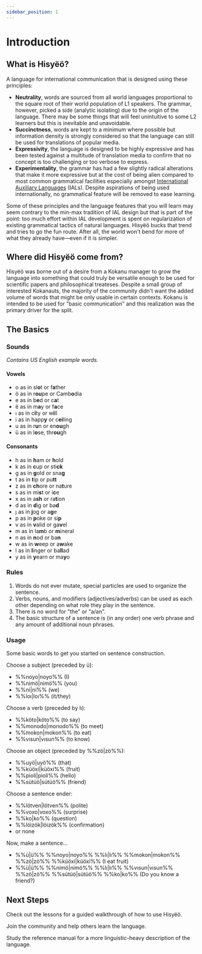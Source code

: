 ```yaml
---
sidebar_position: 1
---
```


# Introduction

## What is Hisyëö?

A language for international communication that is designed using these principles:
- **Neutrality**, words are sourced from all world languages proportional to the square
root of their world population of L1 speakers. The grammar, however, picked a side
(analytic isolating) due to the origin of the language. There may be some things
that will feel unintuitive to some L2 learners but this is inevitable and unavoidable.
- **Succinctness**, words are kept to a minimum where possible but information density
is strongly considered so that the language can still be used for translations of
popular media.
- **Expressivity**, the language is designed to be highly expressive and has been tested
against a multitude of translation media to confirm that no concept is too challenging
or too verbose to express.
- **Experimentality**, the grammar has had a few slightly radical alterations that make it
more expressive but at the cost of being alien compared to most common grammatical
facilities especially amongst [International Auxiliary Languages](https://en.wikipedia.org/wiki/International_auxiliary_language) (IALs). Despite aspirations of
being used internationally, no grammatical feature will be removed to ease learning.

Some of these principles and the language features that you will learn may seem contrary
to the min-max tradition of IAL design but that is part of the point: too much effort within
IAL development is spent on regularization of existing grammatical tactics of natural
languages. Hisyëö bucks that trend and tries to go the fun route. After all, the world
won't bend for more of what they already have—even if it is simpler.

## Where did Hisyëö come from?

Hisyëö was borne out of a desire from a Kokanu manager to grow the language into something
that could truly be versatile enough to be used for scientific papers and philosophical
treateses. Despite a small group of interested Kokanauts, the majority of the community
didn't want the added volume of words that might be only usable in certain contexts.
Kokanu is intended to be used for "basic communication" and this realization was the 
primary driver for the split.

## The Basics

### Sounds

*Contains US English example words.*

#### Vowels
- o as in sl**o**t or f**a**ther
- ö as in r**ou**pe or Camb**o**dia
- e as in b**e**d or c**a**t
- ë as in m**a**y or f**a**ce
- ı as in c**i**ty or w**i**ll
- i as in happ**y** or c**ei**ling
- u as in r**u**n or en**ou**gh
- ü as in l**o**se, thr**ou**gh

#### Consonants
- h as in **h**am or **h**old
- k as in **c**up or sti**ck**
- g as in **g**old or sna**g**
- t as in **t**ip or pu**tt**
- z as in **ch**ore or na**t**ure
- s as in mi**s**t or i**c**e
- x as in a**sh** or ra**t**ion
- d as in **d**ig or ba**d** 
- ȷ as in **j**og or a**g**e
- p as in **p**oke or si**p**
- v as in **v**alid or ga**v**el
- m as in la**m**b or **m**ineral
- n as in **n**od or ba**n**
- w as in **w**eep or a**w**ake
- l as in **l**inger or ba**ll**ad
- y as in **y**earn or ma**y**o

### Rules

1. Words do not ever mutate, special particles are used to organize the sentence.
2. Verbs, nouns, and modifiers (adjectives/adverbs) can be
used as each other depending on what role they play in the sentence.
3. There is no word for "the" or "a/an".
4. The basic structure of a sentence is (in any order) one verb phrase and any
amount of additional noun phrases.

### Usage

Some basic words to get you started on sentence construction.

Choose a subject (preceded by ü):
- %%noyo|noyo%% (I)
- %%nimö|nimö%% (you)
- %%ni|ni%% (we)
- %%loı|loı%% (it/they)

Choose a verb (preceded by lı):
- %%köto|köto%% (to say)
- %%monodo|monodo%% (to meet)
- %%mokon|mokon%% (to eat)
- %%vısun|vısun%% (to know)

Choose an object (preceded by %%zö|zö%%):
- %%uyö|uyö%% (that)
- %%küöxi|küöxi%% (fruit)
- %%pioli|pioli%% (hello) 
- %%sütüö|sütüö%% (friend)

Choose a sentence ender:
- %%lötven|lötven%% (polite)
- %%voxo|voxo%% (surprise)
- %%ko|ko%% (question)
- %%löizök|löizök%% (confirmation)
- or none

Now, make a sentence...
- %%ü|ü%% %%noyo|noyo%% %%lı|lı%% %%mokon|mokon%% %%zö|zö%% %%küöxi|küöxi%% (I eat fruit)
- %%ü|ü%% %%nimö|nimö%% %%lı|lı%% %%vısun|vısun%% %%zö|zö%% %%sütüö|sütüö%% %%ko|ko%% (Do you know a friend?)

## Next Steps

Check out the lessons for a guided walkthrough of how to use Hisyëö.

Join the community and help others learn the language.

Study the reference manual for a more linguistic-heavy description of the language.


